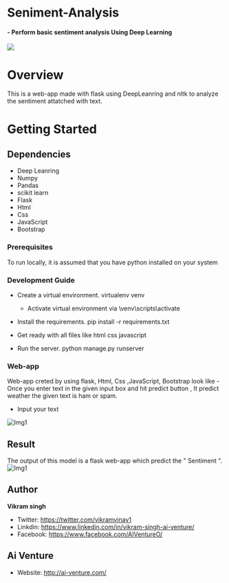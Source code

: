 # Seniment-Analysis
#### - Perform basic sentiment analysis Using Deep Learning
![](https://formtitanhelpdeskimage.s3.amazonaws.com/70c78f9df2fd5c130e7021644f78f4c5.jpg)


# Overview
This is a web-app made with flask using DeepLeanring and nltk to analyze the sentiment attatched with text.

# Getting Started

## Dependencies 
* Deep Leanring 
* Numpy 
* Pandas
* scikit learn
* Flask 
* Html
* Css
* JavaScript
* Bootstrap

### Prerequisites
To run locally, it is assumed that you have python installed on your system
### Development Guide
- Create a virtual environment. virtualenv venv
  - Activate virtual environment via \venv\scripts\activate
- Install the requirements. pip install -r requirements.txt
- Get ready with all files like html css javascript 

- Run the server. python manage.py runserver

### Web-app 
Web-app creted by using flask, Html, Css ,JavaScript, Bootstrap look like - Once you enter text in the given input box and hit predict button , It predict weather the given text is ham or spam.
- Input your text 
<img src="../master/static/img/webapp.png" alt="Img1"/>

## Result
The output of this model is a flask web-app which predict the  " Sentiment ".
<img src="../master/static/img/sentiment.png" alt="Img1"/>

## Author
<b>Vikram singh</b>

- Twitter: https://twitter.com/vikramvinay1
- Linkdin: https://www.linkedin.com/in/vikram-singh-ai-venture/
- Facebook: https://www.facebook.com/AIVentureO/
## Ai Venture
- Website: http://ai-venture.com/
